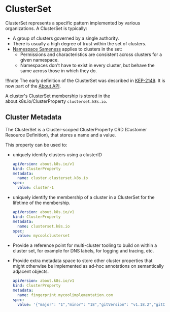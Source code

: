 # ClusterSet

ClusterSet represents a specific pattern implemented by various organizations. A ClusterSet is typically:

- A group of clusters governed by a single authority.
- There is usually a high degree of trust within the set of clusters.
- [Namespace Sameness](../concepts/namespace-sameness.md) applies to clusters in the set:
    - Permissions and characteristics are consistent across clusters for a given namespace.
    - Namespaces don't have to exist in every cluster, but behave the same across those in which they do.

!!!note
    The early definition of the ClusterSet was described in [KEP-2149](https://github.com/kubernetes/enhancements/tree/master/keps/sig-multicluster/2149-clusterid). It is now part of the [About API](https://sigs.k8s.io/about-api).

A cluster's ClusterSet membership is stored in the about.k8s.io/ClusterProperty `clusterset.k8s.io`.

## Cluster Metadata
The ClusterSet is a Cluster-scoped ClusterProperty CRD (Customer Resource Definition), that stores a name and a value. 

This property can be used to:

- uniquely identify clusters using a clusterID

    ```yaml
    apiVersion: about.k8s.io/v1
    kind: ClusterProperty
    metadata:
      name: cluster.clusterset.k8s.io
    spec:
      value: cluster-1
    ```

- uniquely identify the membership of a cluster in a ClusterSet for the lifetime of the membership.

    ```yaml
    apiVersion: about.k8s.io/v1
    kind: ClusterProperty
    metadata:
      name: clusterset.k8s.io
    spec:
      value: mycoolclusterset
    ```
    
- Provide a reference point for multi-cluster tooling to build on within a cluster set, for example for DNS labels, for logging and tracing, etc.

- Provide extra metadata space to store other cluster properties that might otherwise be implemented as ad-hoc annotations on semantically adjacent objects.

    ```yaml
    apiVersion: about.k8s.io/v1
    kind: ClusterProperty
    metadata:
      name: fingerprint.mycoolimplementation.com
    spec:
      value: '{"major": "1","minor": "18","gitVersion": "v1.18.2","gitCommit": "52c56ce7a8272c798dbc29846288d7cd9fbae032","gitTreeState": "clean","buildDate": "2020-04-30T20:19:45Z","goVersion": "go1.13.9","compiler": "gc","platform": "linux/amd64"}'
    ```





